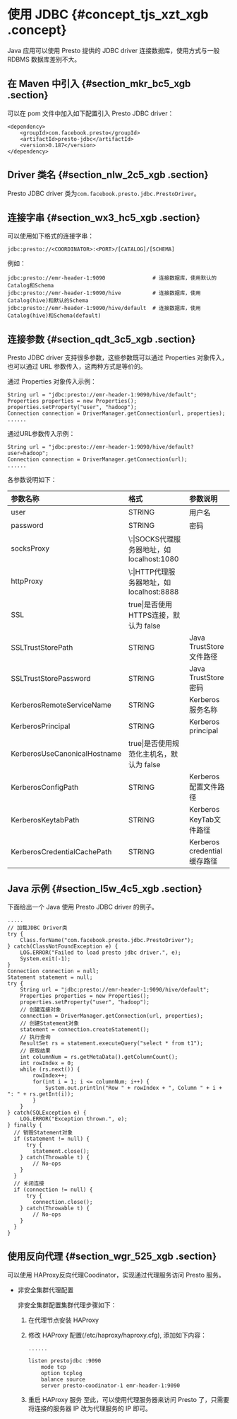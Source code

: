 # 使用 JDBC {#concept_tjs_xzt_xgb .concept}

Java 应用可以使用 Presto 提供的 JDBC driver 连接数据库，使用方式与一般 RDBMS 数据库差别不大。

## 在 Maven 中引入 {#section_mkr_bc5_xgb .section}

可以在 pom 文件中加入如下配置引入 Presto JDBC driver：

```
<dependency>
    <groupId>com.facebook.presto</groupId>
    <artifactId>presto-jdbc</artifactId>
    <version>0.187</version>
</dependency>
```

## Driver 类名 {#section_nlw_2c5_xgb .section}

Presto JDBC driver 类为`com.facebook.presto.jdbc.PrestoDriver`。

## 连接字串 {#section_wx3_hc5_xgb .section}

可以使用如下格式的连接字串：

```
jdbc:presto://<COORDINATOR>:<PORT>/[CATALOG]/[SCHEMA]
```

例如：

```
jdbc:presto://emr-header-1:9090               # 连接数据库，使用默认的Catalog和Schema
jdbc:presto://emr-header-1:9090/hive          # 连接数据库，使用Catalog(hive)和默认的Schema
jdbc:presto://emr-header-1:9090/hive/default  # 连接数据库，使用Catalog(hive)和Schema(default)
```

## 连接参数 {#section_qdt_3c5_xgb .section}

Presto JDBC driver 支持很多参数，这些参数既可以通过 Properties 对象传入，也可以通过 URL 参数传入，这两种方式是等价的。

通过 Properties 对象传入示例：

```
String url = "jdbc:presto://emr-header-1:9090/hive/default";
Properties properties = new Properties();
properties.setProperty("user", "hadoop");
Connection connection = DriverManager.getConnection(url, properties);
......
```

通过URL参数传入示例：

```
String url = "jdbc:presto://emr-header-1:9090/hive/default?user=hadoop";
Connection connection = DriverManager.getConnection(url);
......
```

各参数说明如下：

|参数名称|格式|参数说明|
|:---|:-|:---|
|user|STRING|用户名|
|password|STRING|密码|
|socksProxy|\\:\\|SOCKS代理服务器地址，如localhost:1080|
|httpProxy|\\:\\|HTTP代理服务器地址，如localhost:8888|
|SSL|true\\|是否使用HTTPS连接，默认为 false|
|SSLTrustStorePath|STRING|Java TrustStore文件路径|
|SSLTrustStorePassword|STRING|Java TrustStore密码|
|KerberosRemoteServiceName|STRING|Kerberos服务名称|
|KerberosPrincipal|STRING|Kerberos principal|
|KerberosUseCanonicalHostname|true\\|是否使用规范化主机名，默认为 false|
|KerberosConfigPath|STRING|Kerberos配置文件路径|
|KerberosKeytabPath|STRING|Kerberos KeyTab文件路径|
|KerberosCredentialCachePath|STRING|Kerberos credential缓存路径|

## Java 示例 {#section_l5w_4c5_xgb .section}

下面给出一个 Java 使用 Presto JDBC driver 的例子。

```
.....
// 加载JDBC Driver类
try {
    Class.forName("com.facebook.presto.jdbc.PrestoDriver");
} catch(ClassNotFoundException e) {
    LOG.ERROR("Failed to load presto jdbc driver.", e);
    System.exit(-1);
}
Connection connection = null;
Statement statement = null;
try {
    String url = "jdbc:presto://emr-header-1:9090/hive/default";
    Properties properties = new Properties();
    properties.setProperty("user", "hadoop");
    // 创建连接对象
    connection = DriverManager.getConnection(url, properties);
    // 创建Statement对象
    statement = connection.createStatement();
    // 执行查询
    ResultSet rs = statement.executeQuery("select * from t1");
    // 获取结果
    int columnNum = rs.getMetaData().getColumnCount();
    int rowIndex = 0;
    while (rs.next()) {
        rowIndex++;
        for(int i = 1; i <= columnNum; i++) {
            System.out.println("Row " + rowIndex + ", Column " + i + ": " + rs.getInt(i));
        }
    }
} catch(SQLException e) {
    LOG.ERROR("Exception thrown.", e);
} finally {
  // 销毁Statement对象
  if (statement != null) {
      try {
        statement.close();
    } catch(Throwable t) {
        // No-ops
    }
  }
  // 关闭连接
  if (connection != null) {
      try {
        connection.close();
    } catch(Throwable t) {
        // No-ops
    }
  }
}
```

## 使用反向代理 {#section_wgr_525_xgb .section}

可以使用 HAProxy反向代理Coodinator，实现通过代理服务访问 Presto 服务。

-   非安全集群代理配置

    非安全集群配置集群代理步骤如下：

    1.  在代理节点安装 HAProxy
    2.  修改 HAProxy 配置\(/etc/haproxy/haproxy.cfg\), 添加如下内容：

        ```
        ......
        
        listen prestojdbc :9090
            mode tcp
            option tcplog
            balance source
            server presto-coodinator-1 emr-header-1:9090
        ```

    3.  重启 HAProxy 服务
    至此，可以使用代理服务器来访问 Presto 了，只需要将连接的服务器 IP 改为代理服务的 IP 即可。


